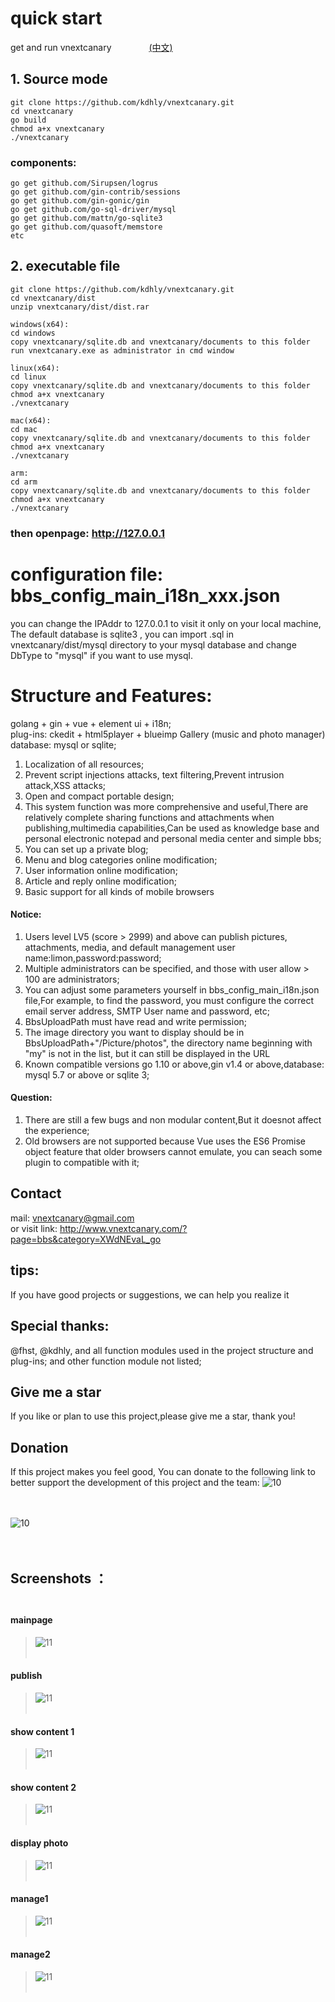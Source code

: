 ﻿# quick start

get and run vnextcanary &emsp;&emsp;&emsp;&emsp;[(中文)](/READMECN.md)

## 1. Source mode
	
	git clone https://github.com/kdhly/vnextcanary.git  
	cd vnextcanary  
	go build  
	chmod a+x vnextcanary  
	./vnextcanary  

### components:

	go get github.com/Sirupsen/logrus  
	go get github.com/gin-contrib/sessions  
	go get github.com/gin-gonic/gin  
	go get github.com/go-sql-driver/mysql  
	go get github.com/mattn/go-sqlite3  
	go get github.com/quasoft/memstore  
	etc  


## 2. executable file 

	git clone https://github.com/kdhly/vnextcanary.git   
	cd vnextcanary/dist  
	unzip vnextcanary/dist/dist.rar  

	windows(x64):  
	cd windows  
	copy vnextcanary/sqlite.db and vnextcanary/documents to this folder  
	run vnextcanary.exe as administrator in cmd window 

	linux(x64):  
	cd linux  
	copy vnextcanary/sqlite.db and vnextcanary/documents to this folder  
	chmod a+x vnextcanary  
	./vnextcanary  

	mac(x64):  
	cd mac  
	copy vnextcanary/sqlite.db and vnextcanary/documents to this folder  
	chmod a+x vnextcanary  
	./vnextcanary  

	arm:  
	cd arm  
	copy vnextcanary/sqlite.db and vnextcanary/documents to this folder  
	chmod a+x vnextcanary  
	./vnextcanary  

### then openpage: http://127.0.0.1 

# configuration file: bbs_config_main_i18n_xxx.json
you can change the IPAddr to 127.0.0.1 to visit it only on your local machine, The default database is sqlite3 , you can import .sql in vnextcanary/dist/mysql directory to your mysql database and change DbType to "mysql" if you want to use mysql.

# Structure and Features:
golang + gin + vue + element ui + i18n;    
plug-ins: ckedit + html5player + blueimp Gallery (music and photo manager)  
database: mysql or sqlite;  
1. Localization of all resources;  
2. Prevent script injections attacks, text filtering,Prevent intrusion attack,XSS attacks;  
3. Open and compact portable design;  
4. This system function was more comprehensive and useful,There are relatively complete sharing functions and attachments when publishing,multimedia capabilities,Can be used as knowledge base and personal electronic notepad and personal media center and simple bbs;  
5. You can set up a private blog;  
6. Menu and blog categories online modification;  
7. User information online modification;  
8. Article and reply online modification;  
9. Basic support for all kinds of mobile browsers  

#### Notice:
1. Users level LV5 (score > 2999) and above can publish pictures, attachments, media, and default management user name:limon,password:password;
2. Multiple administrators can be specified, and those with user allow > 100 are administrators;
3. You can adjust some parameters yourself in bbs_config_main_i18n.json file,For example, to find the password, you must configure the correct email server address, SMTP User name and password, etc;
4. BbsUploadPath must have read and write permission;
5. The image directory you want to display should be in BbsUploadPath+"/Picture/photos", the directory name beginning with "my" is not in the list, but it can still be displayed in the URL
6. Known compatible versions go 1.10 or above,gin v1.4 or above,database: mysql 5.7 or above or sqlite 3;

#### Question:
1. There are still a few bugs and non modular content,But it doesnot affect the experience;
2. Old browsers are not supported because Vue uses the ES6 Promise object feature that older browsers cannot emulate, you can seach some plugin to compatible with it;

## Contact
mail: vnextcanary@gmail.com  
or visit link: http://www.vnextcanary.com/?page=bbs&category=XWdNEvaL_go

## tips:
If you have good projects or suggestions, we can help you realize it
## Special thanks:
@fhst, @kdhly, and all function modules used in the project structure and plug-ins; and other function module not listed;

## Give me a star
If you like or plan to use this project,please give me a star, thank you!

## Donation
If this project makes you feel good, You can donate to the following link to better support the development of this project and the team:
![10](/static/img/donation/alipay.jpg)   <br /><br /> <br />

![10](/static/img/donation/weixin.jpg)    <br /><br /> <br />


## Screenshots ：<br /><br />
#### mainpage 
>![11](/static/img/screenshots/mainpage.jpg)  <br /><br />
#### publish 
>![11](/static/img/screenshots/publish.jpg)  <br /><br />
#### show content 1
>![11](/static/img/screenshots/show1.jpg)  <br /><br />
#### show content 2
>![11](/static/img/screenshots/show2.jpg)  <br /><br />
#### display photo 
>![11](/static/img/screenshots/photoshow1.jpg)  <br /><br />
#### manage1 
>![11](/static/img/screenshots/manage1.jpg)  <br /><br />
#### manage2 
>![11](/static/img/screenshots/manage2.jpg)  <br /><br />
